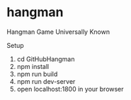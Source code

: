 # hangman
Hangman Game Universally Known

Setup
1) cd GitHubHangman
2) npm install
3) npm run build
4) npm run dev-server
5) open localhost:1800 in your browser
